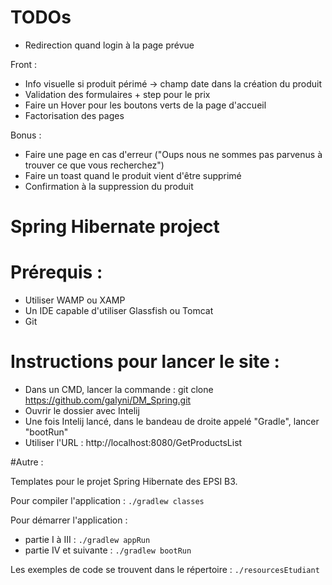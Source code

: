 # TODOs
 
- Redirection quand login à la page prévue

Front : 
- Info visuelle si produit périmé -> champ date dans la création du produit
- Validation des formulaires + step pour le prix
- Faire un Hover pour les boutons verts de la page d'accueil
- Factorisation des pages

Bonus :
- Faire une page en cas d'erreur ("Oups nous ne sommes pas parvenus à trouver ce que vous recherchez")
- Faire un toast quand le produit vient d'être supprimé
- Confirmation à la suppression du produit

Spring Hibernate project
=========================

# Prérequis : 
- Utiliser WAMP ou XAMP 
- Un IDE capable d'utiliser Glassfish ou Tomcat 
- Git 

# Instructions pour lancer le site : 

- Dans un CMD, lancer la commande : git clone https://github.com/galyni/DM_Spring.git
- Ouvrir le dossier avec Intelij
- Une fois Intelij lancé, dans le bandeau de droite appelé "Gradle", lancer "bootRun"
- Utiliser l'URL : http://localhost:8080/GetProductsList

#Autre : 

Templates pour le projet Spring Hibernate des EPSI B3.

Pour compiler l'application :
`./gradlew classes`

Pour démarrer l'application :
* partie I à III :
`./gradlew appRun`
* partie IV et suivante :
`./gradlew bootRun`

Les exemples de code se trouvent dans le répertoire : `./resourcesEtudiant`
